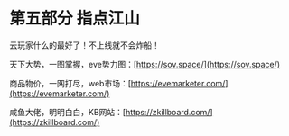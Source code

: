 # 第五部分 指点江山

云玩家什么的最好了！不上线就不会炸船！



天下大势，一图掌握，eve势力图：[https://sov.space/](https://sov.space/)

商品物价，一网打尽，web市场：[https://evemarketer.com/](https://evemarketer.com/)

咸鱼大佬，明明白白，KB网站：[https://zkillboard.com/](https://zkillboard.com/)



